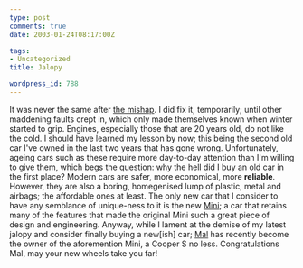 ```yaml
---
type: post
comments: true
date: 2003-01-24T08:17:00Z

tags:
- Uncategorized
title: Jalopy

wordpress_id: 788
---
```


It was never the same after [the mishap](http://www.ballofstringtheory.com/article/87). I did fix it, temporarily; until other maddening faults crept in, which only made themselves known when winter started to grip. Engines, especially those that are 20 years old, do not like the cold. I should have learned my lesson by now; this being the second old car I've owned in the last two years that has gone wrong. Unfortunately, ageing cars such as these require more day-to-day attention than I'm willing to give them, which begs the question: why the hell did I buy an old car in the first place? Modern cars are safer, more economical, more **reliable**. However, they are also a boring, homegenised lump of plastic, metal and airbags; the affordable ones at least. The only new car that I consider to have any semblance of unique-ness to it is the new [Mini](http://www.mini.co.uk); a car that retains many of the features that made the original Mini such a great piece of design and engineering. Anyway, while I lament at the demise of my latest jalopy and consider finally buying a new[ish] car; [Mal](http://www.malross.co.uk) has recently become the owner of the aforemention Mini, a Cooper S no less. Congratulations Mal, may your new wheels take you far!
